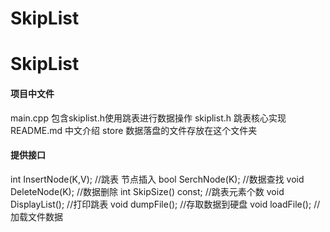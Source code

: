 # SkipList
# SkipList

#### 项目中文件
main.cpp 包含skiplist.h使用跳表进行数据操作
skiplist.h 跳表核心实现
README.md 中文介绍
store 数据落盘的文件存放在这个文件夹
#### 提供接口
 int InsertNode(K,V);     //跳表 节点插入
 bool SerchNode(K);       //数据查找
 void DeleteNode(K);      //数据删除
 int  SkipSize() const;   //跳表元素个数
 void DisplayList();       //打印跳表
 void dumpFile();          //存取数据到硬盘
 void loadFile();          //加载文件数据
